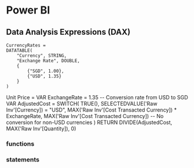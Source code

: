 # Power BI

## Data Analysis Expressions (DAX)
```
CurrencyRates = 
DATATABLE(
    "Currency", STRING,
    "Exchange Rate", DOUBLE,
    {
        {"SGD", 1.00},
        {"USD", 1.35}
    }
)
```
Unit Price = 
VAR ExchangeRate = 1.35 -- Conversion rate from USD to SGD
VAR AdjustedCost = 
    SWITCH(
        TRUE(),
        SELECTEDVALUE('Raw Inv'[Currency]) = "USD", MAX('Raw Inv'[Cost Transacted Currency]) * ExchangeRate,
        MAX('Raw Inv'[Cost Transacted Currency]) -- No conversion for non-USD currencies
    )
RETURN
    DIVIDE(AdjustedCost, MAX('Raw Inv'[Quantity]), 0)



### functions 
### statements 